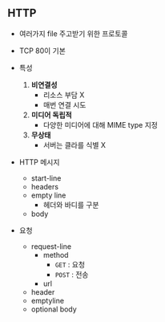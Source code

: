 ## HTTP
- 여러가지 file 주고받기 위한 프로토콜
- TCP 80이 기본
- 특성
	1. **비연결성**
		- 리소스 부담 X
		- 매번 연결 시도
	2. **미디어 독립적**
		- 다양한 미디어에 대해 MIME type 지정
	3. **무상태**
		- 서버는 클라를 식별 X

- HTTP 메시지
	- start-line
	- headers
	- empty line
		- 헤더와 바디를 구분
	- body

- 요청
	- request-line
		- method
			- `GET` : 요청
			- `POST` : 전송
		- url
	- header
	- emptyline
	- optional body